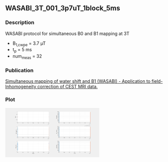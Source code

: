 ## WASABI_3T_001_3p7uT_1block_5ms

### Description
WASABI protocol for simultaneous B0 and B1 mapping at 3T
* B<sub>1,cwpe</sub> = 3.7 µT
* t<sub>p</sub> = 5 ms
* num<sub>meas</sub> = 32

### Publication
[Simultaneous mapping of water shift and B1 (WASABI) - Application to field-Inhomogeneity correction of CEST MRI data.](https://doi.org/10.1002/mrm.26133)

### Plot

<img src="WASABI_3T_001_3p7uT_1block_5ms.png" width="300"/> 
